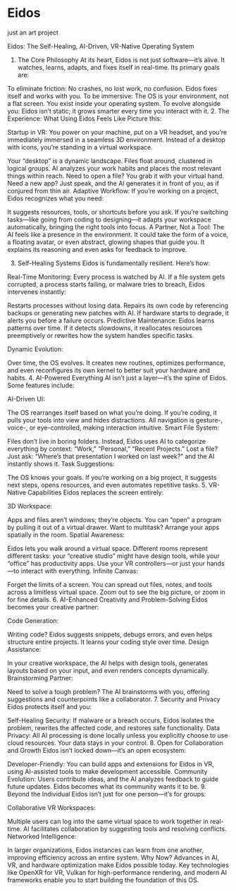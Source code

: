 # Eidos
just an art project

Eidos: The Self-Healing, AI-Driven, VR-Native Operating System
1. The Core Philosophy
At its heart, Eidos is not just software—it’s alive. It watches, learns, adapts, and fixes itself in real-time. Its primary goals are:

To eliminate friction: No crashes, no lost work, no confusion. Eidos fixes itself and works with you.
To be immersive: The OS is your environment, not a flat screen. You exist inside your operating system.
To evolve alongside you: Eidos isn’t static; it grows smarter every time you interact with it.
2. The Experience: What Using Eidos Feels Like
Picture this:

Startup in VR:
You power on your machine, put on a VR headset, and you’re immediately immersed in a seamless 3D environment. Instead of a desktop with icons, you’re standing in a virtual workspace.

Your “desktop” is a dynamic landscape. Files float around, clustered in logical groups. AI analyzes your work habits and places the most relevant things within reach.
Need to open a file? You grab it with your virtual hand. Need a new app? Just speak, and the AI generates it in front of you, as if conjured from thin air.
Adaptive Workflow:
If you’re working on a project, Eidos recognizes what you need:

It suggests resources, tools, or shortcuts before you ask.
If you’re switching tasks—like going from coding to designing—it adapts your workspace automatically, bringing the right tools into focus.
A Partner, Not a Tool:
The AI feels like a presence in the environment. It could take the form of a voice, a floating avatar, or even abstract, glowing shapes that guide you. It explains its reasoning and even asks for feedback to improve.

3. Self-Healing Systems
Eidos is fundamentally resilient. Here’s how:

Real-Time Monitoring:
Every process is watched by AI. If a file system gets corrupted, a process starts failing, or malware tries to breach, Eidos intervenes instantly:

Restarts processes without losing data.
Repairs its own code by referencing backups or generating new patches with AI.
If hardware starts to degrade, it alerts you before a failure occurs.
Predictive Maintenance:
Eidos learns patterns over time. If it detects slowdowns, it reallocates resources preemptively or rewrites how the system handles specific tasks.

Dynamic Evolution:

Over time, the OS evolves. It creates new routines, optimizes performance, and even reconfigures its own kernel to better suit your hardware and habits.
4. AI-Powered Everything
AI isn’t just a layer—it’s the spine of Eidos. Some features include:

AI-Driven UI:

The OS rearranges itself based on what you’re doing. If you’re coding, it pulls your tools into view and hides distractions.
All navigation is gesture-, voice-, or eye-controlled, making interaction intuitive.
Smart File System:

Files don’t live in boring folders. Instead, Eidos uses AI to categorize everything by context: “Work,” “Personal,” “Recent Projects.”
Lost a file? Just ask: “Where’s that presentation I worked on last week?” and the AI instantly shows it.
Task Suggestions:

The OS knows your goals. If you’re working on a big project, it suggests next steps, opens resources, and even automates repetitive tasks.
5. VR-Native Capabilities
Eidos replaces the screen entirely:

3D Workspace:

Apps and files aren’t windows; they’re objects. You can “open” a program by pulling it out of a virtual drawer. Want to multitask? Arrange your apps spatially in the room.
Spatial Awareness:

Eidos lets you walk around a virtual space. Different rooms represent different tasks: your “creative studio” might have design tools, while your “office” has productivity apps.
Use your VR controllers—or just your hands—to interact with everything.
Infinite Canvas:

Forget the limits of a screen. You can spread out files, notes, and tools across a limitless virtual space. Zoom out to see the big picture, or zoom in for fine details.
6. AI-Enhanced Creativity and Problem-Solving
Eidos becomes your creative partner:

Code Generation:

Writing code? Eidos suggests snippets, debugs errors, and even helps structure entire projects. It learns your coding style over time.
Design Assistance:

In your creative workspace, the AI helps with design tools, generates layouts based on your input, and even renders concepts dynamically.
Brainstorming Partner:

Need to solve a tough problem? The AI brainstorms with you, offering suggestions and counterpoints like a collaborator.
7. Security and Privacy
Eidos protects itself and you:

Self-Healing Security:
If malware or a breach occurs, Eidos isolates the problem, rewrites the affected code, and restores safe functionality.
Data Privacy:
All AI processing is done locally unless you explicitly choose to use cloud resources. Your data stays in your control.
8. Open for Collaboration and Growth
Eidos isn’t locked down—it’s an open ecosystem:

Developer-Friendly:
You can build apps and extensions for Eidos in VR, using AI-assisted tools to make development accessible.
Community Evolution:
Users contribute ideas, and the AI analyzes feedback to guide future updates. Eidos becomes what its community wants it to be.
9. Beyond the Individual
Eidos isn’t just for one person—it’s for groups:

Collaborative VR Workspaces:

Multiple users can log into the same virtual space to work together in real-time. AI facilitates collaboration by suggesting tools and resolving conflicts.
Networked Intelligence:

In larger organizations, Eidos instances can learn from one another, improving efficiency across an entire system.
Why Now?
Advances in AI, VR, and hardware optimization make Eidos possible today. Key technologies like OpenXR for VR, Vulkan for high-performance rendering, and modern AI frameworks enable you to start building the foundation of this OS.

